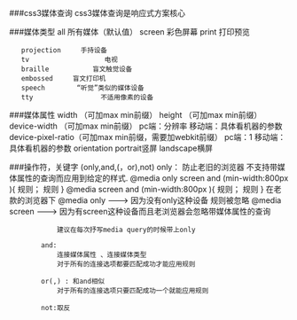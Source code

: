 ###css3媒体查询
	css3媒体查询是响应式方案核心
	   
###媒体类型
	   all                  所有媒体（默认值）
	   screen           彩色屏幕
	   print              打印预览
	   
	   projection     手持设备
	   tv                   电视
       braille           盲文触觉设备
       embossed     盲文打印机
       speech        “听觉”类似的媒体设备
       tty                 不适用像素的设备
       

###媒体属性
	width			   （可加max min前缀）
	height			   （可加max min前缀）
	device-width	   （可加max min前缀）
		pc端：分辨率
        移动端：具体看机器的参数
	device-pixel-ratio（可加max min前缀，需要加webkit前缀）
		pc端：1
        移动端：具体看机器的参数
	orientation   portrait竖屏
				  landscape横屏

###操作符，关键字 (only,and,(，or),not)
	   		only：
	   			防止老旧的浏览器  不支持带媒体属性的查询而应用到给定的样式.
	   			@media only screen and (min-width:800px ){
	   								规则；
	   								规则
	   			}
	   			@media  screen and (min-width:800px ){
	   								规则；
	   								规则
	   			}
	   			在老款的浏览器下
	   				@media only    --->    因为没有only这种设备 规则被忽略
	   				@media screen --->   因为有screen这种设备而且老浏览器会忽略带媒体属性的查询
	   			
	   			建议在每次抒写media query的时候带上only
	   	
	   		and:
	   			连接媒体属性 、连接媒体类型
	   			对于所有的连接选项都要匹配成功才能应用规则
	   		
	   		or(,) : 和and相似
	   			对于所有的连接选项只要匹配成功一个就能应用规则
	   		
	   		not:取反

